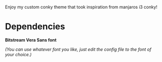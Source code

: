 Enjoy my custom conky theme that took inspiration from manjaros i3 conky!
# Dependencies
**Bitstream Vera Sans font**

*(You can use whatever font you like, just edit the config file to the font of your choice.)*
